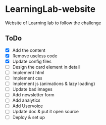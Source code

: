 # LearningLab-website
Website of Learning lab to follow the challenge

## ToDo
- [x] Add the content
- [x] Remove useless code
- [x] Update config files
- [ ] Design the card element in detail
- [ ] Implement html
- [ ] Implement css
- [ ] Implement js (animations & lazy loading)
- [ ] Update bad images
- [ ] Add newsletter form
- [ ] Add analytics
- [ ] Add Uservoice
- [ ] Update doc & put it open source
- [ ] Deploy & set up
